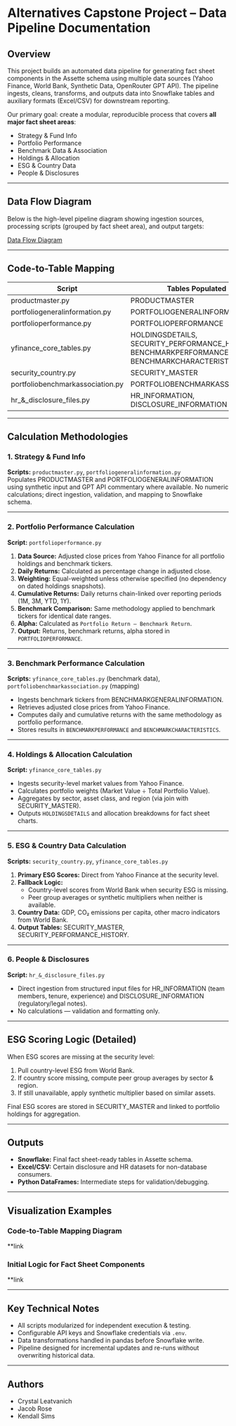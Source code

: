 
# Alternatives Capstone Project – Data Pipeline Documentation

## Overview
This project builds an automated data pipeline for generating fact sheet components in the Assette schema using multiple data sources (Yahoo Finance, World Bank, Synthetic Data, OpenRouter GPT API). The pipeline ingests, cleans, transforms, and outputs data into Snowflake tables and auxiliary formats (Excel/CSV) for downstream reporting.

Our primary goal: create a modular, reproducible process that covers **all major fact sheet areas**:
- Strategy & Fund Info
- Portfolio Performance
- Benchmark Data & Association
- Holdings & Allocation
- ESG & Country Data
- People & Disclosures

---

## Data Flow Diagram
Below is the high-level pipeline diagram showing ingestion sources, processing scripts (grouped by fact sheet area), and output targets:

[Data Flow Diagram](documentation/architecture/data_flow_diagram_esg_pipeline.pdf)

---

## Code-to-Table Mapping

| Script | Tables Populated |
| --- | --- |
| productmaster.py | PRODUCTMASTER |
| portfoliogeneralinformation.py | PORTFOLIOGENERALINFORMATION |
| portfolioperformance.py | PORTFOLIOPERFORMANCE |
| yfinance_core_tables.py | HOLDINGSDETAILS, SECURITY_PERFORMANCE_HISTORY, BENCHMARKPERFORMANCE, BENCHMARKCHARACTERISTICS |
| security_country.py | SECURITY_MASTER |
| portfoliobenchmarkassociation.py | PORTFOLIOBENCHMARKASSOCIATION |
| hr_&_disclosure_files.py | HR_INFORMATION, DISCLOSURE_INFORMATION |

---

## Calculation Methodologies

### 1. Strategy & Fund Info
**Scripts:** `productmaster.py`, `portfoliogeneralinformation.py`  
Populates PRODUCTMASTER and PORTFOLIOGENERALINFORMATION using synthetic input and GPT API commentary where available. No numeric calculations; direct ingestion, validation, and mapping to Snowflake schema.

---

### 2. Portfolio Performance Calculation
**Script:** `portfolioperformance.py`  
1. **Data Source:** Adjusted close prices from Yahoo Finance for all portfolio holdings and benchmark tickers.
2. **Daily Returns:** Calculated as percentage change in adjusted close.
3. **Weighting:** Equal-weighted unless otherwise specified (no dependency on dated holdings snapshots).
4. **Cumulative Returns:** Daily returns chain-linked over reporting periods (1M, 3M, YTD, 1Y).
5. **Benchmark Comparison:** Same methodology applied to benchmark tickers for identical date ranges.
6. **Alpha:** Calculated as `Portfolio Return – Benchmark Return`.
7. **Output:** Returns, benchmark returns, alpha stored in `PORTFOLIOPERFORMANCE`.

---

### 3. Benchmark Performance Calculation
**Scripts:** `yfinance_core_tables.py` (benchmark data), `portfoliobenchmarkassociation.py` (mapping)  
- Ingests benchmark tickers from BENCHMARKGENERALINFORMATION.  
- Retrieves adjusted close prices from Yahoo Finance.  
- Computes daily and cumulative returns with the same methodology as portfolio performance.  
- Stores results in `BENCHMARKPERFORMANCE` and `BENCHMARKCHARACTERISTICS`.

---

### 4. Holdings & Allocation Calculation
**Script:** `yfinance_core_tables.py`  
- Ingests security-level market values from Yahoo Finance.  
- Calculates portfolio weights (Market Value ÷ Total Portfolio Value).  
- Aggregates by sector, asset class, and region (via join with SECURITY_MASTER).  
- Outputs `HOLDINGSDETAILS` and allocation breakdowns for fact sheet charts.

---

### 5. ESG & Country Data Calculation
**Scripts:** `security_country.py`, `yfinance_core_tables.py`  
1. **Primary ESG Scores:** Direct from Yahoo Finance at the security level.
2. **Fallback Logic:**  
   - Country-level scores from World Bank when security ESG is missing.  
   - Peer group averages or synthetic multipliers when neither is available.  
3. **Country Data:** GDP, CO₂ emissions per capita, other macro indicators from World Bank.
4. **Output Tables:** SECURITY_MASTER, SECURITY_PERFORMANCE_HISTORY.

---

### 6. People & Disclosures
**Script:** `hr_&_disclosure_files.py`  
- Direct ingestion from structured input files for HR_INFORMATION (team members, tenure, experience) and DISCLOSURE_INFORMATION (regulatory/legal notes).  
- No calculations — validation and formatting only.

---

## ESG Scoring Logic (Detailed)
When ESG scores are missing at the security level:
1. Pull country-level ESG from World Bank.
2. If country score missing, compute peer group averages by sector & region.
3. If still unavailable, apply synthetic multiplier based on similar assets.

Final ESG scores are stored in SECURITY_MASTER and linked to portfolio holdings for aggregation.

---

## Outputs
- **Snowflake:** Final fact sheet-ready tables in Assette schema.
- **Excel/CSV:** Certain disclosure and HR datasets for non-database consumers.
- **Python DataFrames:** Intermediate steps for validation/debugging.

---

## Visualization Examples

### Code-to-Table Mapping Diagram
**link

### Initial Logic for Fact Sheet Components
**link

---

## Key Technical Notes
- All scripts modularized for independent execution & testing.
- Configurable API keys and Snowflake credentials via `.env`.
- Data transformations handled in pandas before Snowflake write.
- Pipeline designed for incremental updates and re-runs without overwriting historical data.

---

## Authors
- Crystal Leatvanich 
- Jacob Rose
- Kendall Sims
